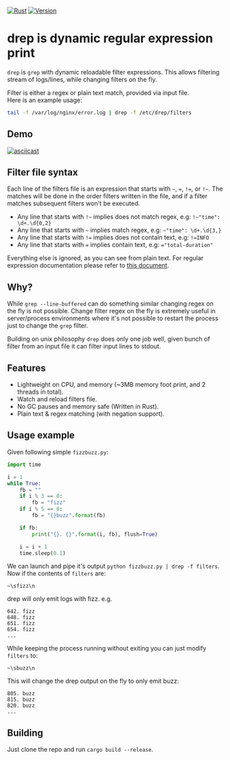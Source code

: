 [![Rust](https://github.com/maxpert/drep/workflows/Rust/badge.svg)](https://github.com/maxpert/drep/actions) [![Version](https://img.shields.io/github/v/release/maxpert/drep)](https://github.com/maxpert/drep/releases)

# drep is dynamic regular expression print

`drep` is `grep` with dynamic reloadable filter expressions. This allows filtering stream of 
logs/lines, while changing filters on the fly.

Filter is either a regex or plain text match, provided via input file.  
Here is an example usage:

```bash
tail -f /var/log/nginx/error.log | drep -f /etc/drep/filters
```

## Demo

[![asciicast](https://asciinema.org/a/W0B5ZVOD96YEDbhb7vnKAy1HW.svg)](https://asciinema.org/a/W0B5ZVOD96YEDbhb7vnKAy1HW)

## Filter file syntax

Each line of the filters file is an expression that starts with `~`, `=`, `!=`, or `!~`. The matches will be done 
in the order filters written in the file, and if a filter matches subsequent filters won't be executed. 

 - Any line that starts with `!~` implies does not match regex, e.g: `!~"time": \d+.\d{0,2}`
 - Any line that starts with `~` implies match regex, e.g: `~"time": \d+.\d{3,}`
 - Any line that starts with `!=` implies does not contain text, e.g: `!=INFO`
 - Any line that starts with `=` implies contain text, e.g: `="total-duration"`

Everything else is ignored, as you can see from plain text.
For regular expression documentation please refer to [this document](https://docs.rs/regex/1.3.9/regex/). 

## Why?

While `grep --line-buffered` can do something similar changing regex on the fly is not possible. 
Change filter regex on the fly is extremely useful in server/process environments where it's not possible to restart 
the process just to change the `grep` filter. 

Building on unix philosophy `drep` does only one job well, given bunch of filter from an input file 
it can filter input lines to stdout.

## Features

 - Lightweight on CPU, and memory (~3MB memory foot print, and 2 threads in total).
 - Watch and reload filters file.
 - No GC pauses and memory safe (Written in Rust).
 - Plain text & regex matching (with negation support).
 
## Usage example

Given following simple `fizzbuzz.py`:

```python
import time

i = 1
while True:
    fb = ""
    if i % 3 == 0:
        fb = "fizz"
    if i % 5 == 0:
        fb = "{}buzz".format(fb)

    if fb:
        print("{}. {}".format(i, fb), flush=True)

    i = i + 1
    time.sleep(0.1)
```

We can launch and pipe it's output `python fizzbuzz.py | drep -f filters`. Now if the contents of `filters` are:

```
~\sfizz\n
``` 

drep will only emit logs with fizz. e.g.

```
642. fizz
648. fizz
651. fizz
654. fizz
...
```

While keeping the process running without exiting you can just modify `filters` to:

```
~\sbuzz\n
```

This will change the drep output on the fly to only emit buzz:
```
805. buzz
815. buzz
820. buzz
...
```

## Building

Just clone the repo and run `cargo build --release`.
